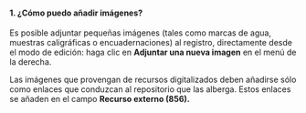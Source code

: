 #### 1. ¿Cómo puedo añadir imágenes?

Es posible adjuntar pequeñas imágenes (tales como marcas de agua, muestras caligráficas o encuadernaciones) al registro, directamente desde el modo de edición: haga clic en **Adjuntar una nueva imagen** en el menú de la derecha.  

  

Las imágenes que provengan de recursos digitalizados deben añadirse sólo como enlaces que conduzcan al repositorio que las alberga. Estos enlaces se añaden en el campo **Recurso externo (856).**